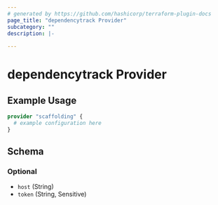 ```yaml
---
# generated by https://github.com/hashicorp/terraform-plugin-docs
page_title: "dependencytrack Provider"
subcategory: ""
description: |-
  
---
```


# dependencytrack Provider



## Example Usage

```terraform
provider "scaffolding" {
  # example configuration here
}
```

<!-- schema generated by tfplugindocs -->
## Schema

### Optional

- `host` (String)
- `token` (String, Sensitive)
